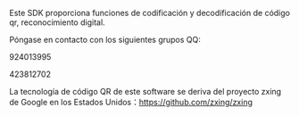 Este SDK proporciona funciones de codificación y decodificación de código qr, reconocimiento digital.

Póngase en contacto con los siguientes grupos QQ:

924013995

423812702

La tecnología de código QR de este software se deriva del proyecto zxing de Google en los Estados Unidos：https://github.com/zxing/zxing
